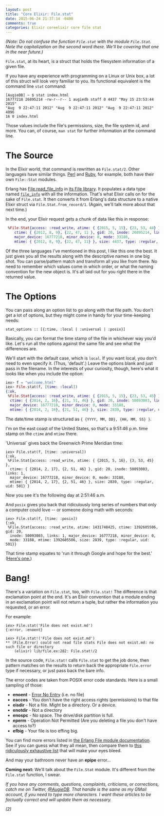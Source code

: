 ```yaml
---
layout: post
title: "Core Elixir: File.stat"
date: 2015-06-24 21:37:14 -0400
comments: true
categories: Elixir coreelixir core file stat
---
```


_(Note: Do not confuse the function `File.stat` with the module `File.Stat`.  Note the capitalization on the second word there.  We'll be covering that one in the near future.)_

`File.stat`, at its heart, is a struct that holds the filesystem information of a given file.

If you have any experience with programming on a Linux or Unix box, a lot of this struct will look very familiar to you.  Its functional equivalent is the command line `stat` command:

```
[AugieDB] ~ $ stat index.html
16777218 26895214 -rw-r--r-- 1 augiedb staff 0 4437 "May 15 23:53:44 2015" 
"Aug  9 22:47:11 2012" "Aug  9 22:47:11 2012" "Aug  9 22:47:11 2012" 4096 
16 0 index.html
```

Those values include the file's permissions, size, the file system id, and more. You can, of course, `man stat` for further information at the command line.


# The Source

In the Elixir world, that command is rewritten as `File.stat/2`.  Other languages have similar things.  [Perl](http://perldoc.perl.org/File/stat.html) and [Ruby](http://ruby-doc.org/core-2.2.2/File/Stat.html), for example, both have their own `File::Stat` modules.

Erlang has [File.read_file_info](http://www.erlang.org/doc/man/file.html#read_file_info-1) in [its File library](http://www.erlang.org/doc/man/file.html#read_file_info-1).  It populates a data type named [`file_info`](http://www.erlang.org/doc/man/file.html#type-file_info) with all the information.  That's what Elixir calls on for the sake of `File.stat`.  It then converts it from Erlang's data structure to a native Elixir struct via `File.Stat.from_record/1`. (Again, we'll talk more about that next time.)

In the end, your Elixir request gets a chunk of data like this in response:

```elixir
 %File.Stat{access: :read_write, atime: { {2015, 5, 15}, {23, 53, 44} },
    ctime: { {2012, 8, 9}, {22, 47, 11 }, gid: 20, inode: 26895214, links: 1,
    major_device: 16777218, minor_device: 0, mode: 33188,
    mtime: { {2012, 8, 9}, {22, 47, 11} }, size: 4437, type: :regular, uid: 501} }
```

Of the three languages I've mentioned in this post, I like this one the best.  It just gives you all the results along with the descriptive names in one big shot.  You can parse/pattern match and transform all you like from there.  No need to remember which values come in which order, or what the naming convention for the new object is.  It's all laid out for you right there in the returned value.


# The Options

You can pass along an option list to go along with that file path.  You don't get a lot of options, but they might come in handy for your time-keeping needs:

```
stat_options :: [{:time, :local | :universal | :posix}]
```

Basically, you can format the time stamp of the file in whichever way you'd like.  Let's run all the options against the same file and see what the differences are.

We'll start with the default case, which is `local`.  If you want local, you don't need to even specify it.  (Thus, 'default'.)  Leave the options blank and just pass in the filename.  In the interests of your curiosity, though, here's what it looks like when you include the option:

```elixir
iex> f = "welcome.html"
iex> File.stat(f, [time: :local])
{:ok,
 %File.Stat{access: :read_write, atime: { {2015, 5, 15}, {23, 53, 45} },
  ctime: { {2014, 2, 16}, {21, 51, 46} }, gid: 20, inode: 50093003, links: 1,
  major_device: 16777218, minor_device: 0, mode: 33188,
  mtime: { {2014, 2, 16}, {21, 51, 46} }, size: 2839, type: :regular, uid: 501} }
```

The date/time stamp is structured as `{ {YYYY, MM, DD}, {HH, MM, SS} }`.

I'm on the east coast of the United States, so that's a 9:51:46 p.m. time stamp on the `ctime` and `mtime` there.
 
'Universal` gives back the Greenwich Prime Meridian time:
 
```
iex> File.stat(f, [time: :universal])
{:ok,
 %File.Stat{access: :read_write, atime: { {2015, 5, 16}, {3, 53, 45} },
  ctime: { {2014, 2, 17}, {2, 51, 46} }, gid: 20, inode: 50093003, links: 1,
  major_device: 16777218, minor_device: 0, mode: 33188,
  mtime: { {2014, 2, 17}, {2, 51, 46} }, size: 2839, type: :regular, uid: 501} }
```

Now you see it's the following day at 2:51:46 a.m. 

And `posix` gives you back that ridiculously long series of numbers that only a computer could love -- or someone doing math with seconds:

```
iex> File.stat(f, [time: :posix])
{:ok,
 %File.Stat{access: :read_write, atime: 1431748425, ctime: 1392605506, gid: 20,
  inode: 50093003, links: 1, major_device: 16777218, minor_device: 0,
  mode: 33188, mtime: 1392605506, size: 2839, type: :regular, uid: 501}}
```

That time stamp equates to 'run it through Google and hope for the best.'  ([Here's one.](http://www.epochconverter.com))


# Bang!  

There's a variation on `File.stat`, too, with `File.stat!`  The difference is that exclamation point at the end.  It's an Elixir convention that a module ending in an exclamation point will not return a tuple, but rather the information you requested, or an error.

For example:

```
iex> File.stat('File does not exist.md')
{:error, :enoent}

iex> File.stat!('File does not exist.md')
** (File.Error) could not read file stats File does not exist.md: no such file or directory
    (elixir) lib/file.ex:282: File.stat!/2
```

In the source code, `File.stat!` calls `File.stat` to get the job done, then pattern matches on the results to return back the appropriate `File.error` type if necessary, or just pass back the bare info.

The error codes are taken from POSIX error code standards. Here is a small sampling of those:

* __enoent__ - [Error No Entry](http://stackoverflow.com/questions/19902828/why-does-enoent-mean-no-such-file-or-directory) (i.e. no file)
* __eacces__ - You don't have the right access rights (permissions) to that file
* __eisdir__ - Not a file. Might be a directory. Or a device. 
* __enotdir__ - Not a directory
* __enospc__ - No space.  The drive/disk partition is full.
* __eperm__ - Operation Not Permitted (Are you deleting a file you don't have access to?)
* __efbig__ - Your file is too effing big. 

You can find more errors listed in [the Erlang File module documentation](http://www.erlang.org/doc/man/file.html).  See if you can guess what they all mean, then compare them to [this ridiculously exhaustive list](http://www.ioplex.com/~miallen/errcmp.html) that will make your eyes bleed.  

And may your bathroom never have an __epipe__ error...

__Coming next:__ We'll talk about the `File.Stat` module.  It's different from the `File.stat` function, I swear.

_If you have any comments, questions, complaints, criticisms, or corrections, catch me on Twitter, [@AugieDB](https://twitter.com/augiedb).  That handle is the same as my GMail account, if you need to type more characters. I want these articles to be factually correct and will update them as necessary._

_(2)_
